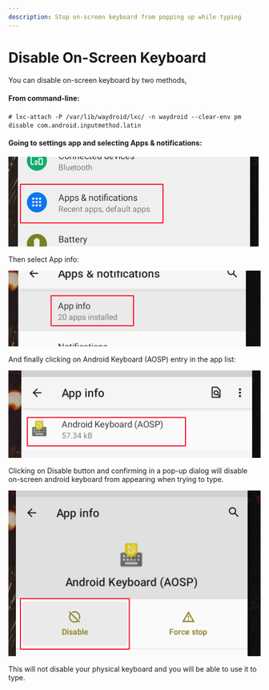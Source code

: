 ```yaml
---
description: Stop on-screen keyboard from popping up while typing
---
```


# Disable On-Screen Keyboard



You can disable on-screen keyboard by two methods,

#### From command-line:

  `# lxc-attach -P /var/lib/waydroid/lxc/ -n waydroid --clear-env pm disable com.android.inputmethod.latin`

#### Going to settings app and selecting Apps & notifications:

![](../.gitbook/assets/132976664-23ded884-6a57-41b0-9033-6d27a887df31.png)

Then select App info:

![](../.gitbook/assets/132976670-3f401d7f-6c17-472e-bba3-40cf9e5a3844.png)

And finally clicking on Android Keyboard \(AOSP\) entry in the app list:

![](../.gitbook/assets/132976694-b17abd88-3807-45ba-8d58-0be1352f0d80.png)

Clicking on Disable button and confirming in a pop-up dialog will disable on-screen android keyboard from appearing when trying to type.

![](../.gitbook/assets/132976739-83a33469-92d4-422c-a340-30f4275df510.png)

This will not disable your physical keyboard and you will be able to use it to type.

